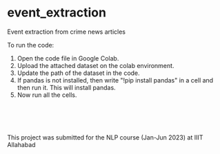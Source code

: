 # event_extraction
Event extraction from crime news articles

To run the code:
1. Open the code file in Google Colab.
2. Upload the attached dataset on the colab environment.
3. Update the path of the dataset in the code.
4. If pandas is not installed, then write "!pip install pandas" in a cell and then run it. This will install pandas.
5. Now run all the cells.

<br><br><br><br>
This project was submitted for the NLP course (Jan-Jun 2023) at IIIT Allahabad
